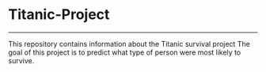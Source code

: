 # Titanic-Project
----------------------
This repository contains information about the Titanic survival project
The goal of this project is to predict what type of person were most likely to survive.


